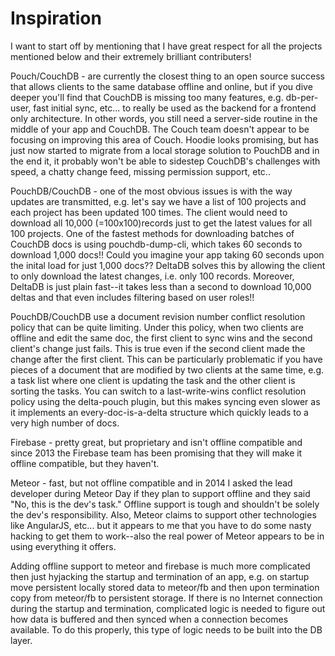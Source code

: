 Inspiration
==========

I want to start off by mentioning that I have great respect for all the projects mentioned below and their extremely brilliant contributers!

Pouch/CouchDB - are currently the closest thing to an open source success that allows clients to the same database offline and online, but if you dive deeper you'll find that CouchDB is missing too many features, e.g. db-per-user, fast initial sync, etc... to really be used as the backend for a frontend only architecture. In other words, you still need a server-side routine in the middle of your app and CouchDB. The Couch team doesn't appear to be focusing on improving this area of Couch. Hoodie looks promising, but has just now started to migrate from a local storage solution to PouchDB and in the end it, it probably won't be able to sidestep CouchDB's challenges with speed, a chatty change feed, missing permission support, etc..

PouchDB/CouchDB - one of the most obvious issues is with the way updates are transmitted, e.g. let's say we have a list of 100 projects and each project has been updated 100 times. The client would need to download all 10,000 (=100x100)records just to get the latest values for all 100 projects. One of the fastest methods for downloading batches of CouchDB docs is using pouchdb-dump-cli, which takes 60 seconds to download 1,000 docs!! Could you imagine your app taking 60 seconds upon the inital load for just 1,000 docs?? DeltaDB solves this by allowing the client to only download the latest changes, i.e. only 100 records. Moreover, DeltaDB is just plain fast--it takes less than a second to download 10,000 deltas and that even includes filtering based on user roles!!

PouchDB/CouchDB use a document revision number conflict resolution policy that can be quite limiting. Under this policy, when two clients are offline and edit the same doc, the first client to sync wins and the second client's change just fails. This is true even if the second client made the change after the first client. This can be particularly problematic if you have pieces of a document that are modified by two clients at the same time, e.g. a task list where one client is updating the task and the other client is sorting the tasks. You can switch to a last-write-wins conflict resolution policy using the delta-pouch plugin, but this makes syncing even slower as it implements an every-doc-is-a-delta structure which quickly leads to a very high number of docs.

Firebase - pretty great, but proprietary and isn't offline compatible and since 2013 the Firebase team has been promising that they will make it offline compatible, but they haven't.

Meteor - fast, but not offline compatible and in 2014 I asked the lead developer during Meteor Day if they plan to support offline and they said "No, this is the dev's task." Offline support is tough and shouldn't be solely the dev's responsibility. Also, Meteor claims to support other technologies like AngularJS, etc... but it appears to me that you have to do some nasty hacking to get them to work--also the real power of Meteor appears to be in using everything it offers.

Adding offline support to meteor and firebase is much more complicated then just hyjacking the startup and termination of an app, e.g. on startup move persistent locally stored data to meteor/fb and then upon termination copy from meteor/fb to persistent storage. If there is no Internet connection during the startup and termination, complicated logic is needed to figure out how data is buffered and then synced when a connection becomes available. To do this properly, this type of logic needs to be built into the DB layer.
